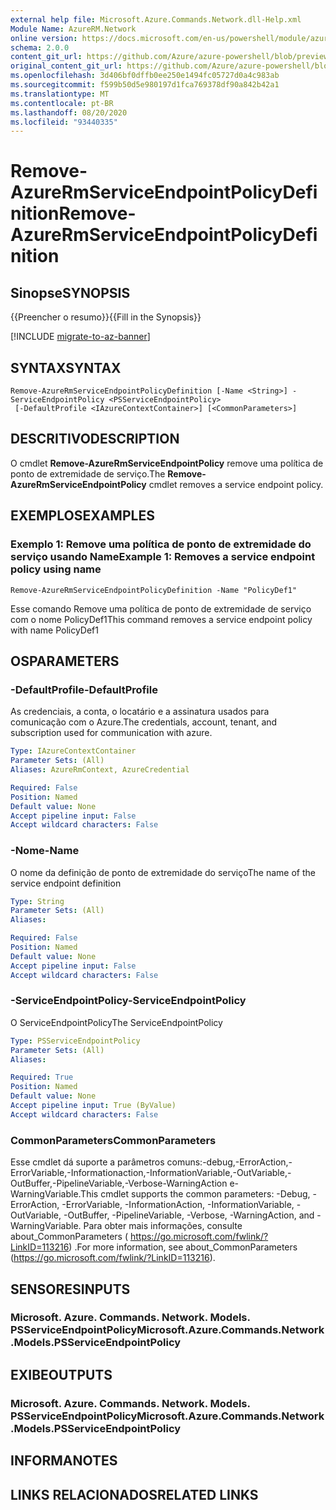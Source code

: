 ```yaml
---
external help file: Microsoft.Azure.Commands.Network.dll-Help.xml
Module Name: AzureRM.Network
online version: https://docs.microsoft.com/en-us/powershell/module/azurerm.network/remove-azurermserviceendpointpolicydefinition
schema: 2.0.0
content_git_url: https://github.com/Azure/azure-powershell/blob/preview/src/ResourceManager/Network/Commands.Network/help/Remove-AzureRmServiceEndpointPolicyDefinition.md
original_content_git_url: https://github.com/Azure/azure-powershell/blob/preview/src/ResourceManager/Network/Commands.Network/help/Remove-AzureRmServiceEndpointPolicyDefinition.md
ms.openlocfilehash: 3d406bf0dffb0ee250e1494fc05727d0a4c983ab
ms.sourcegitcommit: f599b50d5e980197d1fca769378df90a842b42a1
ms.translationtype: MT
ms.contentlocale: pt-BR
ms.lasthandoff: 08/20/2020
ms.locfileid: "93440335"
---
```

# <span data-ttu-id="2e8d2-101">Remove-AzureRmServiceEndpointPolicyDefinition</span><span class="sxs-lookup"><span data-stu-id="2e8d2-101">Remove-AzureRmServiceEndpointPolicyDefinition</span></span>

## <span data-ttu-id="2e8d2-102">Sinopse</span><span class="sxs-lookup"><span data-stu-id="2e8d2-102">SYNOPSIS</span></span>
<span data-ttu-id="2e8d2-103">{{Preencher o resumo}}</span><span class="sxs-lookup"><span data-stu-id="2e8d2-103">{{Fill in the Synopsis}}</span></span>

[!INCLUDE [migrate-to-az-banner](../../includes/migrate-to-az-banner.md)]

## <span data-ttu-id="2e8d2-104">SYNTAX</span><span class="sxs-lookup"><span data-stu-id="2e8d2-104">SYNTAX</span></span>

```
Remove-AzureRmServiceEndpointPolicyDefinition [-Name <String>] -ServiceEndpointPolicy <PSServiceEndpointPolicy>
 [-DefaultProfile <IAzureContextContainer>] [<CommonParameters>]
```

## <span data-ttu-id="2e8d2-105">DESCRITIVO</span><span class="sxs-lookup"><span data-stu-id="2e8d2-105">DESCRIPTION</span></span>
<span data-ttu-id="2e8d2-106">O cmdlet **Remove-AzureRmServiceEndpointPolicy** remove uma política de ponto de extremidade de serviço.</span><span class="sxs-lookup"><span data-stu-id="2e8d2-106">The **Remove-AzureRmServiceEndpointPolicy** cmdlet removes a service endpoint policy.</span></span>

## <span data-ttu-id="2e8d2-107">EXEMPLOS</span><span class="sxs-lookup"><span data-stu-id="2e8d2-107">EXAMPLES</span></span>

### <span data-ttu-id="2e8d2-108">Exemplo 1: Remove uma política de ponto de extremidade do serviço usando Name</span><span class="sxs-lookup"><span data-stu-id="2e8d2-108">Example 1: Removes a service endpoint policy using name</span></span>
```
Remove-AzureRmServiceEndpointPolicyDefinition -Name "PolicyDef1"
```

<span data-ttu-id="2e8d2-109">Esse comando Remove uma política de ponto de extremidade de serviço com o nome PolicyDef1</span><span class="sxs-lookup"><span data-stu-id="2e8d2-109">This command removes a service endpoint policy with name PolicyDef1</span></span>

## <span data-ttu-id="2e8d2-110">OS</span><span class="sxs-lookup"><span data-stu-id="2e8d2-110">PARAMETERS</span></span>

### <span data-ttu-id="2e8d2-111">-DefaultProfile</span><span class="sxs-lookup"><span data-stu-id="2e8d2-111">-DefaultProfile</span></span>
<span data-ttu-id="2e8d2-112">As credenciais, a conta, o locatário e a assinatura usados para comunicação com o Azure.</span><span class="sxs-lookup"><span data-stu-id="2e8d2-112">The credentials, account, tenant, and subscription used for communication with azure.</span></span>

```yaml
Type: IAzureContextContainer
Parameter Sets: (All)
Aliases: AzureRmContext, AzureCredential

Required: False
Position: Named
Default value: None
Accept pipeline input: False
Accept wildcard characters: False
```

### <span data-ttu-id="2e8d2-113">-Nome</span><span class="sxs-lookup"><span data-stu-id="2e8d2-113">-Name</span></span>
<span data-ttu-id="2e8d2-114">O nome da definição de ponto de extremidade do serviço</span><span class="sxs-lookup"><span data-stu-id="2e8d2-114">The name of the service endpoint definition</span></span>

```yaml
Type: String
Parameter Sets: (All)
Aliases:

Required: False
Position: Named
Default value: None
Accept pipeline input: False
Accept wildcard characters: False
```

### <span data-ttu-id="2e8d2-115">-ServiceEndpointPolicy</span><span class="sxs-lookup"><span data-stu-id="2e8d2-115">-ServiceEndpointPolicy</span></span>
<span data-ttu-id="2e8d2-116">O ServiceEndpointPolicy</span><span class="sxs-lookup"><span data-stu-id="2e8d2-116">The ServiceEndpointPolicy</span></span>

```yaml
Type: PSServiceEndpointPolicy
Parameter Sets: (All)
Aliases:

Required: True
Position: Named
Default value: None
Accept pipeline input: True (ByValue)
Accept wildcard characters: False
```

### <span data-ttu-id="2e8d2-117">CommonParameters</span><span class="sxs-lookup"><span data-stu-id="2e8d2-117">CommonParameters</span></span>
<span data-ttu-id="2e8d2-118">Esse cmdlet dá suporte a parâmetros comuns:-debug,-ErrorAction,-ErrorVariable,-Informationaction,-InformationVariable,-OutVariable,-OutBuffer,-PipelineVariable,-Verbose-WarningAction e-WarningVariable.</span><span class="sxs-lookup"><span data-stu-id="2e8d2-118">This cmdlet supports the common parameters: -Debug, -ErrorAction, -ErrorVariable, -InformationAction, -InformationVariable, -OutVariable, -OutBuffer, -PipelineVariable, -Verbose, -WarningAction, and -WarningVariable.</span></span>
<span data-ttu-id="2e8d2-119">Para obter mais informações, consulte about_CommonParameters ( https://go.microsoft.com/fwlink/?LinkID=113216) .</span><span class="sxs-lookup"><span data-stu-id="2e8d2-119">For more information, see about_CommonParameters (https://go.microsoft.com/fwlink/?LinkID=113216).</span></span>

## <span data-ttu-id="2e8d2-120">SENSORES</span><span class="sxs-lookup"><span data-stu-id="2e8d2-120">INPUTS</span></span>

### <span data-ttu-id="2e8d2-121">Microsoft. Azure. Commands. Network. Models. PSServiceEndpointPolicy</span><span class="sxs-lookup"><span data-stu-id="2e8d2-121">Microsoft.Azure.Commands.Network.Models.PSServiceEndpointPolicy</span></span>


## <span data-ttu-id="2e8d2-122">EXIBE</span><span class="sxs-lookup"><span data-stu-id="2e8d2-122">OUTPUTS</span></span>

### <span data-ttu-id="2e8d2-123">Microsoft. Azure. Commands. Network. Models. PSServiceEndpointPolicy</span><span class="sxs-lookup"><span data-stu-id="2e8d2-123">Microsoft.Azure.Commands.Network.Models.PSServiceEndpointPolicy</span></span>


## <span data-ttu-id="2e8d2-124">INFORMA</span><span class="sxs-lookup"><span data-stu-id="2e8d2-124">NOTES</span></span>

## <span data-ttu-id="2e8d2-125">LINKS RELACIONADOS</span><span class="sxs-lookup"><span data-stu-id="2e8d2-125">RELATED LINKS</span></span>
